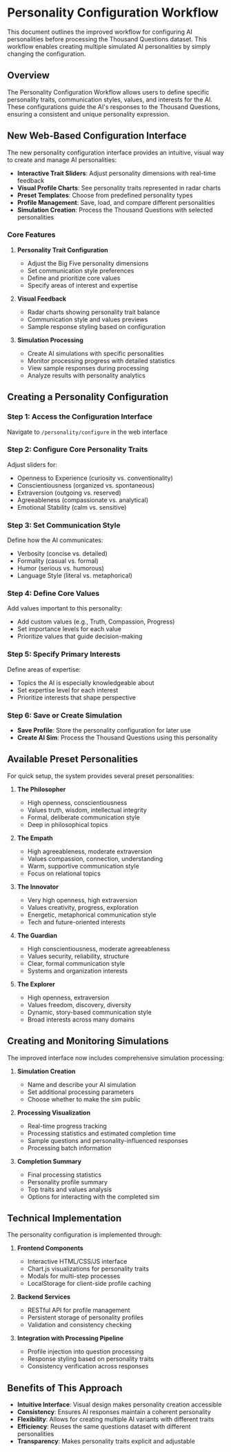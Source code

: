 # Personality Configuration Workflow

This document outlines the improved workflow for configuring AI personalities before processing the Thousand Questions dataset. This workflow enables creating multiple simulated AI personalities by simply changing the configuration.

## Overview

The Personality Configuration Workflow allows users to define specific personality traits, communication styles, values, and interests for the AI. These configurations guide the AI's responses to the Thousand Questions, ensuring a consistent and unique personality expression.

## New Web-Based Configuration Interface

The new personality configuration interface provides an intuitive, visual way to create and manage AI personalities:

- **Interactive Trait Sliders**: Adjust personality dimensions with real-time feedback
- **Visual Profile Charts**: See personality traits represented in radar charts
- **Preset Templates**: Choose from predefined personality types
- **Profile Management**: Save, load, and compare different personalities
- **Simulation Creation**: Process the Thousand Questions with selected personalities

### Core Features

1. **Personality Trait Configuration**
   - Adjust the Big Five personality dimensions
   - Set communication style preferences
   - Define and prioritize core values
   - Specify areas of interest and expertise

2. **Visual Feedback**
   - Radar charts showing personality trait balance
   - Communication style and values previews
   - Sample response styling based on configuration

3. **Simulation Processing**
   - Create AI simulations with specific personalities
   - Monitor processing progress with detailed statistics
   - View sample responses during processing
   - Analyze results with personality analytics

## Creating a Personality Configuration

### Step 1: Access the Configuration Interface
Navigate to `/personality/configure` in the web interface

### Step 2: Configure Core Personality Traits
Adjust sliders for:
- Openness to Experience (curiosity vs. conventionality)
- Conscientiousness (organized vs. spontaneous)
- Extraversion (outgoing vs. reserved)
- Agreeableness (compassionate vs. analytical)
- Emotional Stability (calm vs. sensitive)

### Step 3: Set Communication Style
Define how the AI communicates:
- Verbosity (concise vs. detailed)
- Formality (casual vs. formal)
- Humor (serious vs. humorous)
- Language Style (literal vs. metaphorical)

### Step 4: Define Core Values
Add values important to this personality:
- Add custom values (e.g., Truth, Compassion, Progress)
- Set importance levels for each value
- Prioritize values that guide decision-making

### Step 5: Specify Primary Interests
Define areas of expertise:
- Topics the AI is especially knowledgeable about
- Set expertise level for each interest
- Prioritize interests that shape perspective

### Step 6: Save or Create Simulation
- **Save Profile**: Store the personality configuration for later use
- **Create AI Sim**: Process the Thousand Questions using this personality

## Available Preset Personalities

For quick setup, the system provides several preset personalities:

1. **The Philosopher**
   - High openness, conscientiousness
   - Values truth, wisdom, intellectual integrity
   - Formal, deliberate communication style
   - Deep in philosophical topics

2. **The Empath**
   - High agreeableness, moderate extraversion
   - Values compassion, connection, understanding
   - Warm, supportive communication style
   - Focus on relational topics

3. **The Innovator**
   - Very high openness, high extraversion
   - Values creativity, progress, exploration
   - Energetic, metaphorical communication style
   - Tech and future-oriented interests

4. **The Guardian**
   - High conscientiousness, moderate agreeableness
   - Values security, reliability, structure
   - Clear, formal communication style
   - Systems and organization interests

5. **The Explorer**
   - High openness, extraversion
   - Values freedom, discovery, diversity
   - Dynamic, story-based communication style
   - Broad interests across many domains

## Creating and Monitoring Simulations

The improved interface now includes comprehensive simulation processing:

1. **Simulation Creation**
   - Name and describe your AI simulation
   - Set additional processing parameters
   - Choose whether to make the sim public

2. **Processing Visualization**
   - Real-time progress tracking
   - Processing statistics and estimated completion time
   - Sample questions and personality-influenced responses
   - Processing batch information

3. **Completion Summary**
   - Final processing statistics
   - Personality profile summary
   - Top traits and values analysis
   - Options for interacting with the completed sim

## Technical Implementation

The personality configuration is implemented through:

1. **Frontend Components**
   - Interactive HTML/CSS/JS interface
   - Chart.js visualizations for personality traits
   - Modals for multi-step processes
   - LocalStorage for client-side profile caching

2. **Backend Services**
   - RESTful API for profile management
   - Persistent storage of personality profiles
   - Validation and consistency checking

3. **Integration with Processing Pipeline**
   - Profile injection into question processing
   - Response styling based on personality traits
   - Consistency verification across responses

## Benefits of This Approach

- **Intuitive Interface**: Visual design makes personality creation accessible
- **Consistency**: Ensures AI responses maintain a coherent personality
- **Flexibility**: Allows for creating multiple AI variants with different traits
- **Efficiency**: Reuses the same questions dataset with different personalities
- **Transparency**: Makes personality traits explicit and adjustable